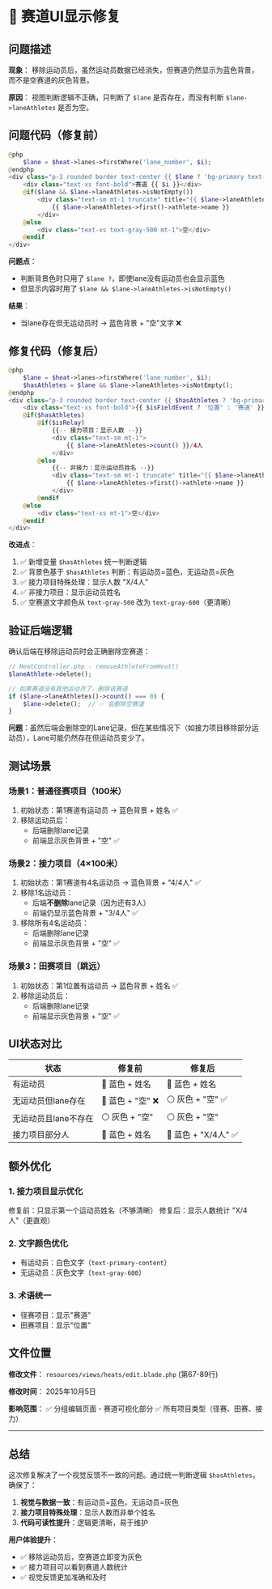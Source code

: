 # 🐛 赛道UI显示修复

## 问题描述

**现象**：
移除运动员后，虽然运动员数据已经消失，但赛道仍然显示为蓝色背景，而不是空赛道的灰色背景。

**原因**：
视图判断逻辑不正确，只判断了 `$lane` 是否存在，而没有判断 `$lane->laneAthletes` 是否为空。

## 问题代码（修复前）

```php
@php
    $lane = $heat->lanes->firstWhere('lane_number', $i);
@endphp
<div class="p-3 rounded border text-center {{ $lane ? 'bg-primary text-primary-content' : 'bg-base-200' }}">
    <div class="text-xs font-bold">赛道 {{ $i }}</div>
    @if($lane && $lane->laneAthletes->isNotEmpty())
        <div class="text-sm mt-1 truncate" title="{{ $lane->laneAthletes->first()->athlete->name }}">
            {{ $lane->laneAthletes->first()->athlete->name }}
        </div>
    @else
        <div class="text-xs text-gray-500 mt-1">空</div>
    @endif
</div>
```

**问题点**：
- 判断背景色时只用了 `$lane ?`，即使lane没有运动员也会显示蓝色
- 但显示内容时用了 `$lane && $lane->laneAthletes->isNotEmpty()`

**结果**：
- 当lane存在但无运动员时 → 蓝色背景 + "空"文字 ❌

## 修复代码（修复后）

```php
@php
    $lane = $heat->lanes->firstWhere('lane_number', $i);
    $hasAthletes = $lane && $lane->laneAthletes->isNotEmpty();
@endphp
<div class="p-3 rounded border text-center {{ $hasAthletes ? 'bg-primary text-primary-content' : 'bg-base-200 text-gray-600' }}">
    <div class="text-xs font-bold">{{ $isFieldEvent ? '位置' : '赛道' }} {{ $i }}</div>
    @if($hasAthletes)
        @if($isRelay)
            {{-- 接力项目：显示人数 --}}
            <div class="text-sm mt-1">
                {{ $lane->laneAthletes->count() }}/4人
            </div>
        @else
            {{-- 非接力：显示运动员姓名 --}}
            <div class="text-sm mt-1 truncate" title="{{ $lane->laneAthletes->first()->athlete->name }}">
                {{ $lane->laneAthletes->first()->athlete->name }}
            </div>
        @endif
    @else
        <div class="text-xs mt-1">空</div>
    @endif
</div>
```

**改进点**：
1. ✅ 新增变量 `$hasAthletes` 统一判断逻辑
2. ✅ 背景色基于 `$hasAthletes` 判断：有运动员=蓝色，无运动员=灰色
3. ✅ 接力项目特殊处理：显示人数 "X/4人"
4. ✅ 非接力项目：显示运动员姓名
5. ✅ 空赛道文字颜色从 `text-gray-500` 改为 `text-gray-600`（更清晰）

## 验证后端逻辑

确认后端在移除运动员时会正确删除空赛道：

```php
// HeatController.php - removeAthleteFromHeat()
$laneAthlete->delete();

// 如果赛道没有其他运动员了，删除该赛道
if ($lane->laneAthletes()->count() === 0) {
    $lane->delete();  // ✅ 会删除空赛道
}
```

**问题**：虽然后端会删除空的Lane记录，但在某些情况下（如接力项目移除部分运动员），Lane可能仍然存在但运动员变少了。

## 测试场景

### 场景1：普通径赛项目（100米）
1. 初始状态：第1赛道有运动员 → 蓝色背景 + 姓名 ✅
2. 移除运动员后：
   - 后端删除lane记录
   - 前端显示灰色背景 + "空" ✅

### 场景2：接力项目（4×100米）
1. 初始状态：第1赛道有4名运动员 → 蓝色背景 + "4/4人" ✅
2. 移除1名运动员：
   - 后端**不删除**lane记录（因为还有3人）
   - 前端仍显示蓝色背景 + "3/4人" ✅
3. 移除所有4名运动员：
   - 后端删除lane记录
   - 前端显示灰色背景 + "空" ✅

### 场景3：田赛项目（跳远）
1. 初始状态：第1位置有运动员 → 蓝色背景 + 姓名 ✅
2. 移除运动员后：
   - 后端删除lane记录
   - 前端显示灰色背景 + "空" ✅

## UI状态对比

| 状态 | 修复前 | 修复后 |
|------|--------|--------|
| 有运动员 | 🔵 蓝色 + 姓名 | 🔵 蓝色 + 姓名 |
| 无运动员但lane存在 | 🔵 蓝色 + "空" ❌ | ⚪ 灰色 + "空" ✅ |
| 无运动员且lane不存在 | ⚪ 灰色 + "空" | ⚪ 灰色 + "空" |
| 接力项目部分人 | 🔵 蓝色 + 姓名 | 🔵 蓝色 + "X/4人" ✅ |

## 额外优化

### 1. 接力项目显示优化
修复前：只显示第一个运动员姓名（不够清晰）
修复后：显示人数统计 "X/4人"（更直观）

### 2. 文字颜色优化
- 有运动员：白色文字（`text-primary-content`）
- 无运动员：灰色文字（`text-gray-600`）

### 3. 术语统一
- 径赛项目：显示"赛道"
- 田赛项目：显示"位置"

## 文件位置

**修改文件**：
`resources/views/heats/edit.blade.php` (第67-89行)

**修改时间**：
2025年10月5日

**影响范围**：
✅ 分组编辑页面 - 赛道可视化部分
✅ 所有项目类型（径赛、田赛、接力）

---

## 总结

这次修复解决了一个视觉反馈不一致的问题。通过统一判断逻辑 `$hasAthletes`，确保了：

1. **视觉与数据一致**：有运动员=蓝色，无运动员=灰色
2. **接力项目特殊处理**：显示人数而非单个姓名
3. **代码可读性提升**：逻辑更清晰，易于维护

**用户体验提升**：
- ✅ 移除运动员后，空赛道立即变为灰色
- ✅ 接力项目可以看到赛道人数统计
- ✅ 视觉反馈更加准确和及时
